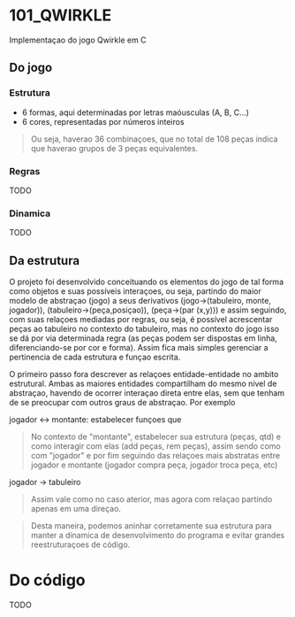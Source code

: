 # 101_QWIRKLE
Implementaçao do jogo Qwirkle em C

## Do jogo

### Estrutura

 - 6 formas, aqui determinadas por letras maóusculas (A, B, C...)
 - 6 cores, representadas por números inteiros

> Ou seja, haverao 36 combinaçoes, que no total de 108 peças indica que haverao grupos de 3 peças equivalentes.

### Regras

  TODO 

### Dinamica

  TODO 

## Da estrutura

  O projeto foi desenvolvido conceituando os elementos do jogo de tal forma como objetos e
  suas possíveis interaçoes, ou seja, partindo do maior modelo de abstraçao (jogo) a seus
  derivativos (jogo->(tabuleiro, monte, jogador)), (tabuleiro->(peça,posiçao)), (peça->(par (x,y)))
  e assim seguindo, com suas relaçoes mediadas por regras, ou seja, é possível acrescentar peças ao
  tabuleiro no contexto do tabuleiro, mas no contexto do jogo isso se dá por via determinada regra
  (as peças podem ser dispostas em linha, diferenciando-se por cor e forma). Assim fica mais simples 
  gerenciar a pertinencia de cada estrutura e funçao escrita.

  O primeiro passo fora descrever as relaçoes entidade-entidade no ambito estrutural.
  Ambas as maiores entidades compartilham do mesmo nivel de abstraçao, havendo de ocorrer 
  interaçao direta entre elas, sem que tenham de se preocupar com outros graus de abstraçao.
  Por exemplo


  jogador <-> montante: estabelecer funçoes que 

  > No contexto de "montante", estabelecer sua estrutura (peças, qtd) e como interagir com elas
  > (add peças, rem peças), assim sendo como com "jogador" e por fim seguindo das relaçoes mais
  > abstratas entre jogador e montante (jogador compra peça, jogador troca peça, etc)

  jogador -> tabuleiro

  > Assim vale como no caso aterior, mas agora com relaçao partindo apenas em uma direçao.
 

> Desta maneira, podemos aninhar corretamente sua estrutura para manter a dinamica de
  desenvolvimento do programa e evitar grandes reestruturaçoes de código.

# Do código

  TODO

